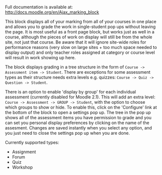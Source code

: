 Full documentation is available at: http://docs.moodle.org/en/Ajax_marking_block

This block displays all of your marking from all of your courses in one place and allows you to
grade the work in single-student pop ups without leaving the page. It is most useful as a front
page block, but works just as well in a course, although the pieces of work on display will still
be from the whole site, not just that course. Be aware that it will ignore site-wide roles for
performance reasons (very slow on large sites + too much space needed to display output) and only
teacher roles assigned at category or course level will result in work showing up here.

The block displays grading in a tree structure in the form of `Course -> Assessment item -> Student`.
There are exceptions for some assessment types as their structure needs extra levels e.g. quizzes:
`Course -> Quiz -> Question -> Student`.

There is an option to enable 'display by group' for each individual assessment (currently disabled
for Moodle 2.1). This will add an extra level: `Course -> Assessment -> GROUP -> Student`, with the
option to choose which groups to show or hide. To enable this, click on the 'Configure' link at the
bottom of the block to open a settings pop up. The tree in the pop up shows all of the assessment
items you have permission to grade and you can set you personal display preferences by clicking on
the name of the assesment. Changes are saved instantly when you select any option, and you just
need to close the settings pop up when you are done.

Currently supported types:

* Assignment
* Forum
* Quiz
* Workshop

